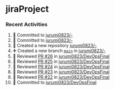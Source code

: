 # jiraProject

### Recent Activities
<!--START_SECTION:activity-->
1. 📝 Committed to [jurumi0823/-](https://github.com/jurumi0823/-/commit/cf9907030063eabff01a772353f9af0e2793ece1)
2. 📝 Committed to [jurumi0823/-](https://github.com/jurumi0823/-/commit/4f9fac0c5140a94c67e2e55c30482f30682604bf)
3. 🎉 Created a new repository [jurumi0823/-](https://github.com/jurumi0823/-)
4. ➕ Created a new branch [`main`](https://github.com/jurumi0823/-/tree/main) in [jurumi0823/-](https://github.com/jurumi0823/-)
5. 🔎 Reviewed [PR #26](https://github.com/jurumi0823/DevOpsFinal/pull/26) in [jurumi0823/DevOpsFinal](https://github.com/jurumi0823/DevOpsFinal)
6. 🔎 Reviewed [PR #25](https://github.com/jurumi0823/DevOpsFinal/pull/25) in [jurumi0823/DevOpsFinal](https://github.com/jurumi0823/DevOpsFinal)
7. 🔎 Reviewed [PR #24](https://github.com/jurumi0823/DevOpsFinal/pull/24) in [jurumi0823/DevOpsFinal](https://github.com/jurumi0823/DevOpsFinal)
8. 🔎 Reviewed [PR #23](https://github.com/jurumi0823/DevOpsFinal/pull/23) in [jurumi0823/DevOpsFinal](https://github.com/jurumi0823/DevOpsFinal)
9. 🔎 Reviewed [PR #22](https://github.com/jurumi0823/DevOpsFinal/pull/22) in [jurumi0823/DevOpsFinal](https://github.com/jurumi0823/DevOpsFinal)
10. 📝 Committed to [jurumi0823/DevOpsFinal](https://github.com/jurumi0823/DevOpsFinal/commit/bee6c7bfdf7ca4985e7fc8f485b6a039d5eef264)
<!--END_SECTION:activity-->
